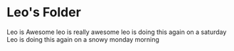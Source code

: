 # Leo's Folder
Leo is Awesome
leo is really awesome
leo is doing this again on a saturday
Leo is doing this again on a snowy monday morning